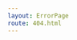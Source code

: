 ```yaml
---
layout: ErrorPage
route: 404.html
---
```

<!---
  Content here not used, see ``src/layouts/PageError``
  Please edit PageError layout instead.
-->
